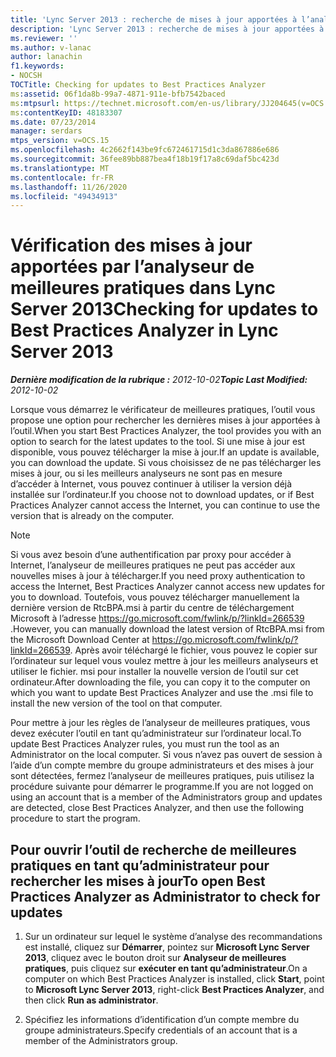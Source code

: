 ```yaml
---
title: 'Lync Server 2013 : recherche de mises à jour apportées à l’analyseur de meilleures pratiques'
description: 'Lync Server 2013 : recherche de mises à jour apportées à l’analyseur de meilleures pratiques.'
ms.reviewer: ''
ms.author: v-lanac
author: lanachin
f1.keywords:
- NOCSH
TOCTitle: Checking for updates to Best Practices Analyzer
ms:assetid: 06f1da8b-99a7-4871-911e-bfb7542baced
ms:mtpsurl: https://technet.microsoft.com/en-us/library/JJ204645(v=OCS.15)
ms:contentKeyID: 48183307
ms.date: 07/23/2014
manager: serdars
mtps_version: v=OCS.15
ms.openlocfilehash: 4c2662f143be9fc672461715d1c3da867886e686
ms.sourcegitcommit: 36fee89bb887bea4f18b19f17a8c69daf5bc423d
ms.translationtype: MT
ms.contentlocale: fr-FR
ms.lasthandoff: 11/26/2020
ms.locfileid: "49434913"
---
```

# <a name="checking-for-updates-to-best-practices-analyzer-in-lync-server-2013"></a><span data-ttu-id="abfb2-103">Vérification des mises à jour apportées par l’analyseur de meilleures pratiques dans Lync Server 2013</span><span class="sxs-lookup"><span data-stu-id="abfb2-103">Checking for updates to Best Practices Analyzer in Lync Server 2013</span></span>

<div data-xmlns="http://www.w3.org/1999/xhtml">

<div class="topic" data-xmlns="http://www.w3.org/1999/xhtml" data-msxsl="urn:schemas-microsoft-com:xslt" data-cs="https://msdn.microsoft.com/">

<div data-asp="https://msdn2.microsoft.com/asp">



</div>

<div id="mainSection">

<div id="mainBody"><span data-ttu-id="abfb2-104">

<span> </span></span><span class="sxs-lookup"><span data-stu-id="abfb2-104">

<span> </span></span></span>

<span data-ttu-id="abfb2-105">_**Dernière modification de la rubrique :** 2012-10-02_</span><span class="sxs-lookup"><span data-stu-id="abfb2-105">_**Topic Last Modified:** 2012-10-02_</span></span>

<span data-ttu-id="abfb2-106">Lorsque vous démarrez le vérificateur de meilleures pratiques, l’outil vous propose une option pour rechercher les dernières mises à jour apportées à l’outil.</span><span class="sxs-lookup"><span data-stu-id="abfb2-106">When you start Best Practices Analyzer, the tool provides you with an option to search for the latest updates to the tool.</span></span> <span data-ttu-id="abfb2-107">Si une mise à jour est disponible, vous pouvez télécharger la mise à jour.</span><span class="sxs-lookup"><span data-stu-id="abfb2-107">If an update is available, you can download the update.</span></span> <span data-ttu-id="abfb2-108">Si vous choisissez de ne pas télécharger les mises à jour, ou si les meilleurs analyseurs ne sont pas en mesure d’accéder à Internet, vous pouvez continuer à utiliser la version déjà installée sur l’ordinateur.</span><span class="sxs-lookup"><span data-stu-id="abfb2-108">If you choose not to download updates, or if Best Practices Analyzer cannot access the Internet, you can continue to use the version that is already on the computer.</span></span>

<div>


> [!NOTE]  
> <span data-ttu-id="abfb2-109">Si vous avez besoin d’une authentification par proxy pour accéder à Internet, l’analyseur de meilleures pratiques ne peut pas accéder aux nouvelles mises à jour à télécharger.</span><span class="sxs-lookup"><span data-stu-id="abfb2-109">If you need proxy authentication to access the Internet, Best Practices Analyzer cannot access new updates for you to download.</span></span> <span data-ttu-id="abfb2-110">Toutefois, vous pouvez télécharger manuellement la dernière version de RtcBPA.msi à partir du centre de téléchargement Microsoft à l’adresse <A href="https://go.microsoft.com/fwlink/p/?linkid=266539">https://go.microsoft.com/fwlink/p/?linkId=266539</A> .</span><span class="sxs-lookup"><span data-stu-id="abfb2-110">However, you can manually download the latest version of RtcBPA.msi from the Microsoft Download Center at <A href="https://go.microsoft.com/fwlink/p/?linkid=266539">https://go.microsoft.com/fwlink/p/?linkId=266539</A>.</span></span> <span data-ttu-id="abfb2-111">Après avoir téléchargé le fichier, vous pouvez le copier sur l’ordinateur sur lequel vous voulez mettre à jour les meilleurs analyseurs et utiliser le fichier. msi pour installer la nouvelle version de l’outil sur cet ordinateur.</span><span class="sxs-lookup"><span data-stu-id="abfb2-111">After downloading the file, you can copy it to the computer on which you want to update Best Practices Analyzer and use the .msi file to install the new version of the tool on that computer.</span></span>



</div>

<span data-ttu-id="abfb2-112">Pour mettre à jour les règles de l’analyseur de meilleures pratiques, vous devez exécuter l’outil en tant qu’administrateur sur l’ordinateur local.</span><span class="sxs-lookup"><span data-stu-id="abfb2-112">To update Best Practices Analyzer rules, you must run the tool as an Administrator on the local computer.</span></span> <span data-ttu-id="abfb2-113">Si vous n’avez pas ouvert de session à l’aide d’un compte membre du groupe administrateurs et des mises à jour sont détectées, fermez l’analyseur de meilleures pratiques, puis utilisez la procédure suivante pour démarrer le programme.</span><span class="sxs-lookup"><span data-stu-id="abfb2-113">If you are not logged on using an account that is a member of the Administrators group and updates are detected, close Best Practices Analyzer, and then use the following procedure to start the program.</span></span>

<div>

## <a name="to-open-best-practices-analyzer-as-administrator-to-check-for-updates"></a><span data-ttu-id="abfb2-114">Pour ouvrir l’outil de recherche de meilleures pratiques en tant qu’administrateur pour rechercher les mises à jour</span><span class="sxs-lookup"><span data-stu-id="abfb2-114">To open Best Practices Analyzer as Administrator to check for updates</span></span>

1.  <span data-ttu-id="abfb2-115">Sur un ordinateur sur lequel le système d’analyse des recommandations est installé, cliquez sur **Démarrer**, pointez sur **Microsoft Lync Server 2013**, cliquez avec le bouton droit sur **Analyseur de meilleures pratiques**, puis cliquez sur **exécuter en tant qu’administrateur**.</span><span class="sxs-lookup"><span data-stu-id="abfb2-115">On a computer on which Best Practices Analyzer is installed, click **Start**, point to **Microsoft Lync Server 2013**, right-click **Best Practices Analyzer**, and then click **Run as administrator**.</span></span>

2.  <span data-ttu-id="abfb2-116">Spécifiez les informations d’identification d’un compte membre du groupe administrateurs.</span><span class="sxs-lookup"><span data-stu-id="abfb2-116">Specify credentials of an account that is a member of the Administrators group.</span></span>

<span data-ttu-id="abfb2-117"></div>

</div>

<span> </span>

</div>

</div>

</span><span class="sxs-lookup"><span data-stu-id="abfb2-117"></div>

</div>

<span> </span>

</div>

</div>

</span></span></div>

